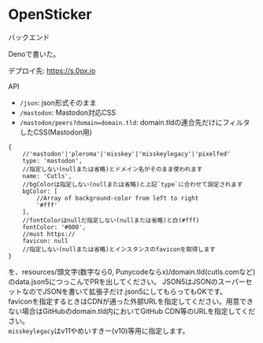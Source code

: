 # OpenSticker
バックエンド

Denoで書いた。

デプロイ先: https://s.0px.io

API

* `/json`: json形式そのまま
* `/mastodon`: Mastodon対応CSS
* `/mastodon/peers?domain=domain.tld`: domain.tldの連合先だけにフィルタしたCSS(Mastodon用)

```
{
    //'mastodon'|'pleroma'|'misskey'|'misskeylegacy'|'pixelfed'
    type: 'mastodon',
    //指定しない(nullまたは省略)とドメイン名がそのまま使われます
    name: 'Cutls',
    //bgColorは指定しない(nullまたは省略)と上記`type`に合わせて設定されます
    bgColor: [
        //Array of background-color from left to right
        '#fff'
    ],
    //fontColorはnullだ指定しない(nullまたは省略)と白(#fff)
    fontColor: '#000',
    //must https://
    favicon: null
    //指定しない(nullまたは省略)とインスタンスのfaviconを取得します
}
```
を、resources/頭文字(数字なら0, Punycodeならx)/domain.tld(cutls.comなど)のdata.json5につっこんでPRを出してください。 
JSON5はJSONのスーパーセットなのでJSONを書いて拡張子だけ.json5にしてもらってもOKです。  
faviconを指定するときはCDNが通った外部URLを指定してください。用意できない場合はGitHubのdomain.tld内においてGitHub CDN等のURLを指定してください。  
`misskeylegacy`はv11やめいすきー(v10)等用に指定します。
